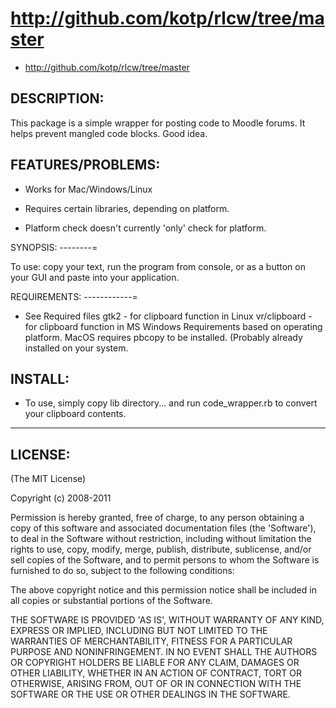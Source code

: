 http://github.com/kotp/rlcw/tree/master
=======================================

* http://github.com/kotp/rlcw/tree/master 

DESCRIPTION:
------------

This package is a simple wrapper for posting code to Moodle forums.
It helps prevent mangled code blocks.
Good idea.

FEATURES/PROBLEMS:
------------------

* Works for Mac/Windows/Linux
* Requires certain libraries, depending on platform.

* Platform check doesn't currently 'only' check for platform.


SYNOPSIS:
--------=

  To use:  copy your text, run the program from console, or as a button on your GUI
           and paste into your application.

REQUIREMENTS:
------------=

* See Required files
        gtk2 - for clipboard function in Linux
        vr/clipboard - for clipboard function in MS Windows
   Requirements based on operating platform.
   MacOS requires pbcopy to be installed. (Probably already installed on your system.

INSTALL:
--------

*  To use, simply copy lib directory... and run code_wrapper.rb to convert your clipboard contents. 


--------------------------------------------
LICENSE:
--------

(The MIT License)

Copyright (c) 2008-2011

Permission is hereby granted, free of charge, to any person obtaining
a copy of this software and associated documentation files (the
'Software'), to deal in the Software without restriction, including
without limitation the rights to use, copy, modify, merge, publish,
distribute, sublicense, and/or sell copies of the Software, and to
permit persons to whom the Software is furnished to do so, subject to
the following conditions:

The above copyright notice and this permission notice shall be
included in all copies or substantial portions of the Software.

THE SOFTWARE IS PROVIDED 'AS IS', WITHOUT WARRANTY OF ANY KIND,
EXPRESS OR IMPLIED, INCLUDING BUT NOT LIMITED TO THE WARRANTIES OF
MERCHANTABILITY, FITNESS FOR A PARTICULAR PURPOSE AND NONINFRINGEMENT.
IN NO EVENT SHALL THE AUTHORS OR COPYRIGHT HOLDERS BE LIABLE FOR ANY
CLAIM, DAMAGES OR OTHER LIABILITY, WHETHER IN AN ACTION OF CONTRACT,
TORT OR OTHERWISE, ARISING FROM, OUT OF OR IN CONNECTION WITH THE
SOFTWARE OR THE USE OR OTHER DEALINGS IN THE SOFTWARE.
